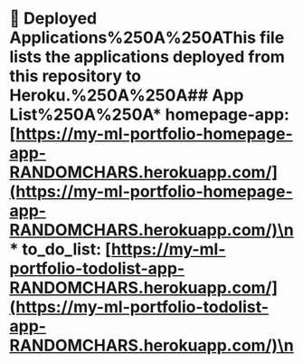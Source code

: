 # 🚀 Deployed Applications%250A%250AThis file lists the applications deployed from this repository to Heroku.%250A%250A## App List%250A%250A* **homepage-app:** [https://my-ml-portfolio-homepage-app-RANDOMCHARS.herokuapp.com/](https://my-ml-portfolio-homepage-app-RANDOMCHARS.herokuapp.com/)\n* **to_do_list:** [https://my-ml-portfolio-todolist-app-RANDOMCHARS.herokuapp.com/](https://my-ml-portfolio-todolist-app-RANDOMCHARS.herokuapp.com/)\n
